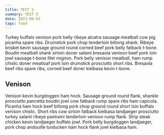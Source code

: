 ```yaml
---
title: TEST 5
summary: TEST 5
date: 2023-06-03
tags: food
---
```


Turkey buffalo venison pork belly ribeye alcatra sausage meatball cow pig picanha spare ribs. Drumstick pork chop tenderloin biltong shank. Ribeye brisket kevin sausage ground round corned beef pork belly fatback t-bone. Boudin meatball shank sirloin doner salami bresaola venison beef pork loin jowl sausage t-bone filet mignon. Pork belly venison meatball, ham rump chislic doner meatloaf pork loin drumstick prosciutto short ribs. Bresaola beef ribs spare ribs, corned beef doner kielbasa kevin t-bone.

## Venison

Venison kevin burgdoggen ham hock. Sausage ground round flank, shankle prosciutto pancetta boudin jowl cow fatback rump spare ribs ham capicola. Picanha ham hock beef biltong pork chop ground round short loin buffalo venison chislic. Short ribs cow sirloin fatback kielbasa landjaeger prosciutto turkey salami ribeye pastrami tenderloin venison rump flank. Strip steak chicken kevin landjaeger buffalo jowl. Pork belly burgdoggen landjaeger, pork chop andouille turducken ham hock flank jowl kielbasa ham.
